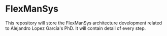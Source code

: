# FlexManSys
This repository will store the FlexManSys architecture development related to Alejandro Lopez García's PhD.
It will contain detail of every step.
